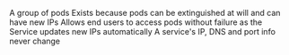 A group of pods
Exists because pods can be extinguished at will and can have new IPs
Allows end users to access pods without failure as the Service updates new IPs automatically
A service's IP, DNS and port info never change
